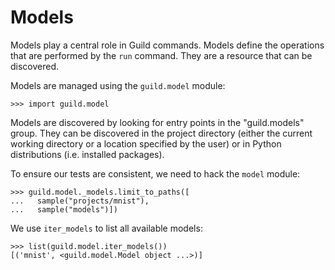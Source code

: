 # Models

Models play a central role in Guild commands. Models define the
operations that are performed by the `run` command. They are a
resource that can be discovered.

Models are managed using the `guild.model` module:

    >>> import guild.model

Models are discovered by looking for entry points in the
"guild.models" group. They can be discovered in the project directory
(either the current working directory or a location specified by the
user) or in Python distributions (i.e. installed packages).

To ensure our tests are consistent, we need to hack the `model`
module:

    >>> guild.model._models.limit_to_paths([
    ...   sample("projects/mnist"),
    ...   sample("models")])

We use `iter_models` to list all available models:

    >>> list(guild.model.iter_models())
    [('mnist', <guild.model.Model object ...>)]
